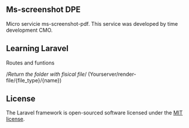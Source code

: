 

## Ms-screenshot DPE

Micro servicie ms-screenshot-pdf. 
This service was developed by time development CMO.
## Learning Laravel

Routes and funtions 

/*Return the folder with fisical file*/
(Yourserver/render-file/{file_type}/{name}) 


## License

The Laravel framework is open-sourced software licensed under the [MIT license](http://opensource.org/licenses/MIT).
